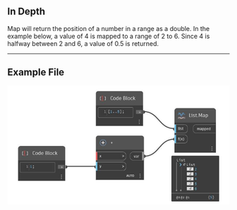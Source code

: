 ## In Depth
Map will return the position of a number in a range as a double. In the example below, a value of 4 is mapped to a range of 2 to 6. Since 4 is halfway between 2 and 6, a value of 0.5 is returned.
___
## Example File

![Map](./CoreNodeModels.HigherOrder.Map_img.jpg)

